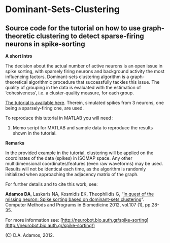 # Dominant-Sets-Clustering
## Source code for the tutorial on how to use graph-theoretic clustering to detect sparse-firing neurons in spike-sorting

**A short intro**

The decision about the actual number of active neurons is an open issue in spike sorting, with sparsely firing neurons and background activity the most influencing factors. Dominant-sets clustering algorithm is a graph-theoretical algorithmic procedure that successfully tackles this issue. The quality of grouping in the data is evaluated with the estimation of ‘cohesiveness’, i.e. a cluster-quality measure, for each group.

[The tutorial is available here](http://neurobot.bio.auth.gr/2013/dominant-sets-clustering-for-spike-sorting/). Therein, simulated spikes from 3 neurons, one being a sparsely-firing one, are used.

To reproduce this tutorial in MATLAB you will need :
1. Memo script for MATLAB and sample data to reproduce the results shown in the tutorial.


**Remarks**

In the provided example in the tutorial, clustering will be applied on the coordinates of the data (spikes) in ISOMAP space.
Any other multidimensional coordinates/features (even raw waveforms) may be used. Results will not be identical each time, as the algorithm is randomly initialized when approaching the adjacency matrix of the graph.


For further details and to cite this work, see:

**Adamos DA**, Laskaris NA, Kosmidis EK, Theophilidis G, “[In quest of the missing neuron: Spike sorting based on dominant-sets clustering](http://dx.doi.org/10.1016/j.cmpb.2011.10.015)“. Computer Methods and Programs in Biomedicine 2012, vol.107 (1), pp.28-35. 

For more information see: [http://neurobot.bio.auth.gr/spike-sorting](http://neurobot.bio.auth.gr/spike-sorting/)

(C) D.A. Adamos, 2012.
